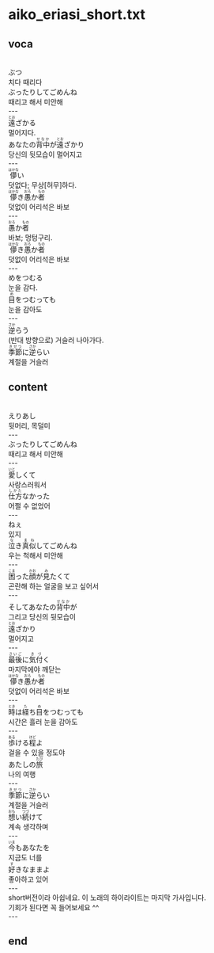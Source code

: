 <h1>aiko_eriasi_short.txt</h1>
<h2>voca</h2><br>
ぶつ<br>
치다 때리다<br>
ぶったりしてごめんね<br>
때리고 해서 미안해<br>
---<br>
<Ruby>遠</rb><rt>とお</rt></Ruby>ざかる<br>
멀어지다.<br>
あなたの<Ruby>背中<rt>せなか</rt></Ruby>が<Ruby>遠</rb><rt>とお</rt></Ruby>ざかり<br>
당신의 뒷모습이 멀어지고<br>
---<br>
<Ruby>儚</rb><rt>はかな</rt></Ruby>い<br>
덧없다; 무상[허무]하다.<br>
<Ruby>儚</rb><rt>はかな</rt></Ruby>き<Ruby>愚</rb><rt>おろ</rt></Ruby>か<Ruby>者<rt>もの</rt></Ruby><br>
덧없이 어리석은 바보<br>
---<br>
<Ruby>愚</rb><rt>おろ</rt></Ruby>か<Ruby>者<rt>もの</rt></Ruby><br>
바보; 멍텅구리.<br>
<Ruby>儚</rb><rt>はかな</rt></Ruby>き<Ruby>愚</rb><rt>おろ</rt></Ruby>か<Ruby>者<rt>もの</rt></Ruby><br>
덧없이 어리석은 바보<br>
---<br>
めをつむる<br>
눈을 감다.<br>
<Ruby>目<rt>め</rt></Ruby>をつむっても<br>
눈을 감아도<br>
---<br>
<Ruby>逆</rb><rt>さか</rt></Ruby>らう<br>
(반대 방향으로) 거슬러 나아가다.<br>
<Ruby>季節<rt>きせつ</rt></Ruby>に<Ruby>逆</rb><rt>さか</rt></Ruby>らい<br>
계절을 거슬러<br>
<h2>content</h2><br>
えりあし<br>
뒷머리, 목덜미<br>
---<br>
ぶったりしてごめんね<br>
때리고 해서 미안해<br>
---<br>
<Ruby>愛</rb><rt>いと</rt></Ruby>しくて<br>
사랑스러워서<br>
<Ruby>仕方<rt>しかた</rt></Ruby>なかった<br>
어쩔 수 없었어<br>
---<br>
ねぇ<br>
있지<br>
<Ruby>泣</rb><rt>な</rt></Ruby>き<Ruby>真似<rt>まね</rt></Ruby>してごめんね<br>
우는 척해서 미안해<br>
---<br>
<Ruby>困</rb><rt>こま</rt></Ruby>った<Ruby>顔<rt>かお</rt></Ruby>が<Ruby>見<rt>み</rt></Ruby>たくて<br>
곤란해 하는 얼굴을 보고 싶어서<br>
---<br>
そしてあなたの<Ruby>背中<rt>せなか</rt></Ruby>が<br>
그리고 당신의 뒷모습이<br>
<Ruby>遠</rb><rt>とお</rt></Ruby>ざかり<br>
멀어지고<br>
---<br>
<Ruby>最後<rt>さいご</rt></Ruby>に<Ruby>気付</rb><rt>きづ</rt></Ruby>く<br>
마지막에야 깨닫는<br>
<Ruby>儚</rb><rt>はかな</rt></Ruby>き<Ruby>愚</rb><rt>おろ</rt></Ruby>か<Ruby>者<rt>もの</rt></Ruby><br>
덧없이 어리석은 바보<br>
---<br>
<Ruby>時<rt>とき</rt></Ruby>は<Ruby>経</rb><rt>た</rt></Ruby>ち<Ruby>目<rt>め</rt></Ruby>をつむっても<br>
시간은 흘러 눈을 감아도<br>
---<br>
<Ruby>歩</rb><rt>ある</rt></Ruby>ける<Ruby>程<rt>ほど</rt></Ruby>よ<br>
걸을 수 있을 정도야<br>
あたしの<Ruby>旅<rt>たび</rt></Ruby><br>
나의 여행<br>
---<br>
<Ruby>季節<rt>きせつ</rt></Ruby>に<Ruby>逆</rb><rt>さか</rt></Ruby>らい<br>
계절을 거슬러<br>
<Ruby>想</rb><rt>おも</rt></Ruby>い<Ruby>続</rb><rt>つづ</rt></Ruby>けて<br>
계속 생각하며<br>
---<br>
<Ruby>今<rt>いま</rt></Ruby>もあなたを<br>
지금도 너를<br>
<Ruby>好</rb><rt>す</rt></Ruby>きなままよ<br>
좋아하고 있어<br>
---<br>
short버전이라 아쉽네요. 이 노래의 하이라이트는 마지막 가사입니다.<br>
기회가 된다면 꼭 들어보세요 ^^<br>
---<br>
<h2>end</h2>
